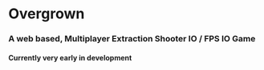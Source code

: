 # Overgrown
### A web based, Multiplayer Extraction Shooter IO / FPS IO Game
#### Currently very early in development
